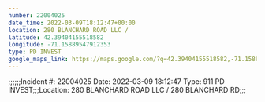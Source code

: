 ```yaml
---
number: 22004025
date_time: 2022-03-09T18:12:47+00:00
location: 280 BLANCHARD ROAD LLC / 
latitude: 42.39404155518582
longitude: -71.15889547912353
type: PD INVEST
google_maps_link: https://maps.google.com/?q=42.39404155518582,-71.15889547912353
---
```


;;;;;;Incident #: 22004025  Date: 2022-03-09 18:12:47   Type: 911 PD INVEST;;;Location: 280 BLANCHARD ROAD LLC / 280 BLANCHARD RD;;;
